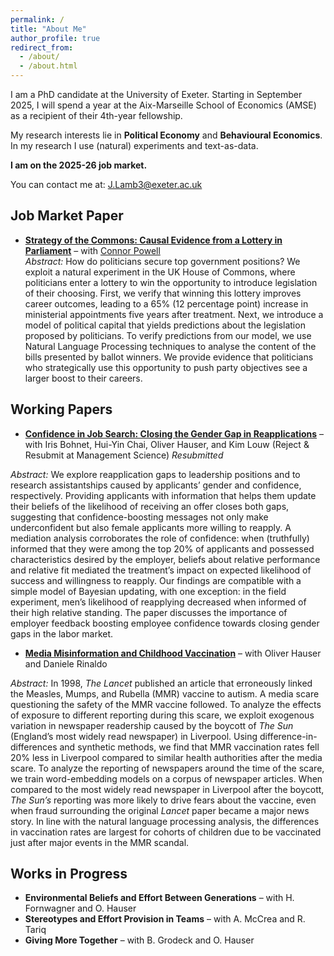 ```yaml
---
permalink: /
title: "About Me"
author_profile: true
redirect_from: 
  - /about/
  - /about.html
---
```


I am a PhD candidate at the University of Exeter. Starting in September 2025, I will spend a year at the Aix-Marseille School of Economics (AMSE) as a recipient of their 4th-year fellowship.

My research interests lie in **Political Economy** and **Behavioural Economics**. In my research I use (natural) experiments and text-as-data.

**I am on the 2025-26 job market.**


You can contact me at: J.Lamb3@exeter.ac.uk    

## **Job Market Paper**

- [**Strategy of the Commons: Causal Evidence from a Lottery in Parliament**](/files/Lamb_JMP.pdf) – with [Connor Powell](https://sites.google.com/view/connor-powell/home)  
  _Abstract:_ How do politicians secure top government positions? We exploit a natural experiment in the UK House of Commons, where politicians enter a lottery to win the opportunity to introduce legislation of their choosing. First, we verify that winning this lottery improves career outcomes, leading to a 65% (12 percentage point) increase in ministerial appointments five years after treatment. Next, we introduce a model of political capital that yields predictions about the legislation proposed by politicians. To verify predictions from our model, we use Natural Language Processing techniques to analyse the content of the bills presented by ballot winners. We provide evidence that politicians who strategically use this opportunity to push party objectives see a larger boost to their careers.

## **Working Papers**

- [**Confidence in Job Search: Closing the Gender Gap in Reapplications**](https://drive.google.com/file/d/1IAEp_vNdM-42t5Ew_io1Gf5f7nh7N3wV/view?usp=drive_link) – with Iris Bohnet, Hui-Yin Chai, Oliver Hauser, and Kim Louw (Reject & Resubmit at Management Science) _Resubmitted_  
 
_Abstract:_ We explore reapplication gaps to leadership positions and to research assistantships caused by applicants’ gender and confidence, respectively. Providing applicants with information that helps them update their beliefs of the likelihood of receiving an offer closes both gaps, suggesting that confidence-boosting messages not only make underconfident but also female applicants more willing to reapply. A mediation analysis corroborates the role of confidence: when (truthfully) informed that they were among the top 20% of applicants and possessed characteristics desired by the employer, beliefs about relative performance and relative fit mediated the treatment’s impact on expected likelihood of success and willingness to reapply. Our findings are compatible with a simple model of Bayesian updating, with one exception: in the field experiment, men’s likelihood of reapplying decreased when informed of their high relative standing. The paper discusses the importance of employer feedback boosting employee confidence towards closing gender gaps in the labor market.

- [**Media Misinformation and Childhood Vaccination**](https://drive.google.com/file/d/1ZdsoHVY6_rr29OtCbgDyG3qoCmPnD4fn/view?usp=drive_link) – with Oliver Hauser and Daniele Rinaldo  
  
_Abstract:_ In 1998, _The Lancet_ published an article that erroneously linked the Measles, Mumps, and Rubella (MMR) vaccine to autism. A media scare questioning the safety of the MMR vaccine followed. To analyze the effects of exposure to different reporting during this scare, we exploit exogenous variation in newspaper readership caused by the boycott of _The Sun_ (England’s most widely read newspaper) in Liverpool. Using difference-in-differences and synthetic methods, we find that MMR vaccination rates fell 20% less in Liverpool compared to similar health authorities after the media scare. To analyze the reporting of newspapers around the time of the scare, we train word-embedding models on a corpus of newspaper articles. When compared to the most widely read newspaper in Liverpool after the boycott, _The Sun’s_ reporting was more likely to drive fears about the vaccine, even when fraud surrounding the original _Lancet_ paper became a major news story. In line with the natural language processing analysis, the differences in vaccination rates are largest for cohorts of children due to be vaccinated just after major events in the MMR scandal.

## **Works in Progress**  

- **Environmental Beliefs and Effort Between Generations** – with H. Fornwagner and O. Hauser  
- **Stereotypes and Effort Provision in Teams** – with A. McCrea and R. Tariq  
- **Giving More Together** – with B. Grodeck and O. Hauser
